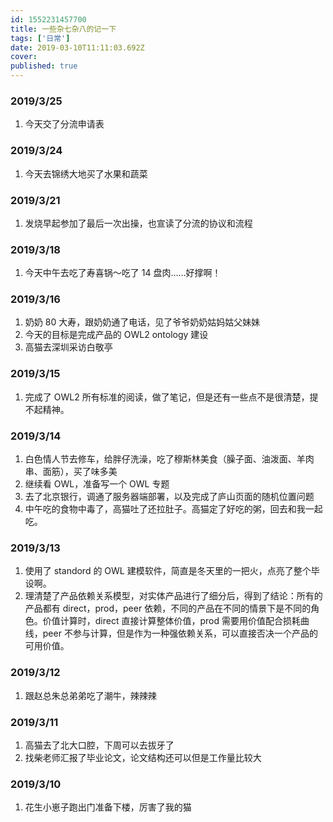 ```yaml
---
id: 1552231457700
title: 一些杂七杂八的记一下
tags: ['日常']
date: 2019-03-10T11:11:03.692Z
cover:
published: true
---
```


### 2019/3/25

1. 今天交了分流申请表

### 2019/3/24

1. 今天去锦绣大地买了水果和蔬菜

### 2019/3/21

1. 发烧早起参加了最后一次出操，也宣读了分流的协议和流程

### 2019/3/18

1. 今天中午去吃了寿喜锅～吃了 14 盘肉……好撑啊！

### 2019/3/16

1. 奶奶 80 大寿，跟奶奶通了电话，见了爷爷奶奶姑妈姑父妹妹
2. 今天的目标是完成产品的 OWL2 ontology 建设
3. 高猫去深圳采访白敬亭

### 2019/3/15

1. 完成了 OWL2 所有标准的阅读，做了笔记，但是还有一些点不是很清楚，提不起精神。

### 2019/3/14

1. 白色情人节去修车，给胖仔洗澡，吃了穆斯林美食（臊子面、油泼面、羊肉串、面筋），买了味多美
2. 继续看 OWL，准备写一个 OWL 专题
3. 去了北京银行，调通了服务器端部署，以及完成了庐山页面的随机位置问题
4. 中午吃的食物中毒了，高猫吐了还拉肚子。高猫定了好吃的粥，回去和我一起吃。

### 2019/3/13

1. 使用了 standord 的 OWL 建模软件，简直是冬天里的一把火，点亮了整个毕设啊。
2. 理清楚了产品依赖关系模型，对实体产品进行了细分后，得到了结论：所有的产品都有 direct，prod，peer 依赖，不同的产品在不同的情景下是不同的角色。价值计算时，direct 直接计算整体价值，prod 需要用价值配合损耗曲线，peer 不参与计算，但是作为一种强依赖关系，可以直接否决一个产品的可用价值。

### 2019/3/12

1. 跟赵总朱总弟弟吃了潮牛，辣辣辣

### 2019/3/11

1. 高猫去了北大口腔，下周可以去拔牙了
2. 找柴老师汇报了毕业论文，论文结构还可以但是工作量比较大

### 2019/3/10

1. 花生小崽子跑出门准备下楼，厉害了我的猫
